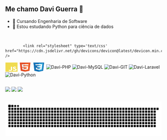 ## Me chamo Davi Guerra 👋

- 🔭 Cursando Engenharia de Software
- 🌱 Estou estudando Python para ciência de dados


<div style="display: inline_block"><br>
  
            <link rel="stylesheet" type='text/css' href="https://cdn.jsdelivr.net/gh/devicons/devicon@latest/devicon.min.css" />    
  <img align="center" alt="Davi-Js" height="30" width="40" src="https://raw.githubusercontent.com/devicons/devicon/master/icons/javascript/javascript-plain.svg">
  <img align="center" alt="Davi-HTML" height="30" width="40" src="https://raw.githubusercontent.com/devicons/devicon/master/icons/html5/html5-original.svg">
  <img align="center" alt="Davi-CSS" height="30" width="40" src="https://raw.githubusercontent.com/devicons/devicon/master/icons/css3/css3-original.svg">
  <img align="center" alt= "Davi-PHP" height="30" width="40" src="https://cdn.jsdelivr.net/gh/devicons/devicon@latest/icons/php/php-original.svg" />
  <img align="center" alt= "Davi-MySQL" height="30" width="40" src="https://cdn.jsdelivr.net/gh/devicons/devicon@latest/icons/mysql/mysql-original-wordmark.svg" />
  <img align="center" alt= "Davi-GIT" height="30" width="40" src="https://cdn.jsdelivr.net/gh/devicons/devicon@latest/icons/git/git-original.svg" /> 
  <img align="center" alt= "Davi-Laravel" height="30" width="40" src="https://cdn.jsdelivr.net/gh/devicons/devicon@latest/icons/laravel/laravel-original.svg"/>
  <img align="center" alt= "Davi-Python" height="30" width="40" src="https://cdn.jsdelivr.net/gh/devicons/devicon@latest/icons/python/python-original.svg" />
</div>
  
  ##
 
<div> 
  <a href="https://instagram.com/_dguerra" target="_blank"><img src="https://img.shields.io/badge/-Instagram-%23E4405F?style=for-the-badge&logo=instagram&logoColor=white" target="_blank"></a>
  <a href = "mailto:davimguerra@gmail.com"><img src="https://img.shields.io/badge/-Gmail-%23333?style=for-the-badge&logo=gmail&logoColor=white" target="_blank"></a>
  <a href="https://www.linkedin.com/in/devdaviguerra/" target="_blank"><img src="https://img.shields.io/badge/-LinkedIn-%230077B5?style=for-the-badge&logo=linkedin&logoColor=white" target="_blank"></a> 
  
</div>

##




<picture>
  <source media="(prefers-color-scheme: dark)" srcset="https://raw.githubusercontent.com/DvGuerraa/DvGuerraa/output/github-contribution-grid-snake-dark.svg">
  <source media="(prefers-color-scheme: light)" srcset="https://raw.githubusercontent.com/DvGuerraa/DvGuerraa/output/github-contribution-grid-snake.svg">
  <img alt="github contribution grid snake animation" src="https://raw.githubusercontent.com/DvGuerraa/DvGuerraa/output/github-contribution-grid-snake.svg">
</picture>



